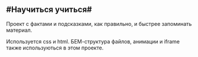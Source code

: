 #Научиться учиться#
------
Проект с фактами и подсказками, как правильно, и быстрее запоминать материал.

Используется css и html.
БЕМ-структура файлов, анимации и iframe также используються в этом проекте.
